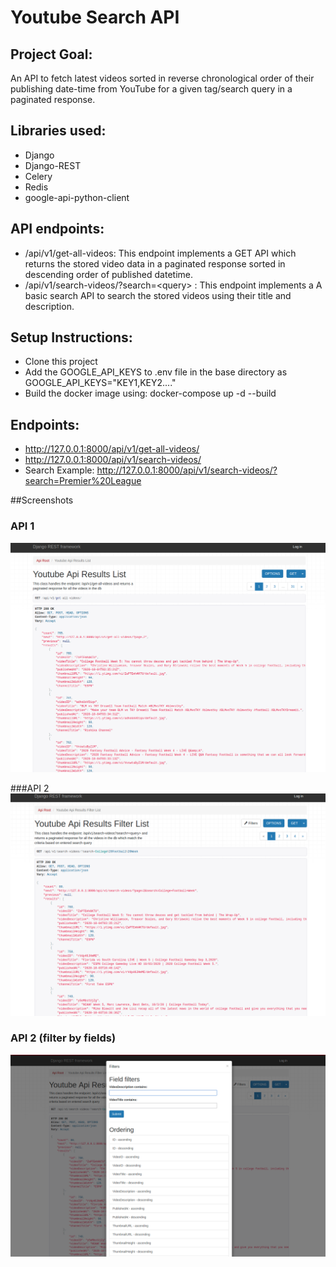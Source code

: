 # Youtube Search API
## Project Goal:  
An API to fetch latest videos sorted in reverse chronological order of their publishing date-time from YouTube for a given tag/search query in a paginated response.

## Libraries used:
* Django
* Django-REST
* Celery
* Redis
* google-api-python-client


## API endpoints:
* /api/v1/get-all-videos: This endpoint implements a GET API which returns the stored video data in a paginated response sorted in descending order of published datetime. <br> 
* /api/v1/search-videos/?search=\<query> : This endpoint implements a A basic search API to search the stored videos using their title and description.

## Setup Instructions:

* Clone this project
* Add the GOOGLE_API_KEYS to .env file in the base directory as GOOGLE_API_KEYS="KEY1,KEY2...."
* Build the docker image using:  docker-compose up -d --build


## Endpoints:
* http://127.0.0.1:8000/api/v1/get-all-videos/
* http://127.0.0.1:8000/api/v1/search-videos/
* Search Example: http://127.0.0.1:8000/api/v1/search-videos/?search=Premier%20League


##Screenshots

### API 1
![API 1](res/get-all-videos.png)

###API 2
![API 2](res/search-videos-1.png)

### API 2 (filter by fields)
![API 2](res/search-videos-2.png)
 
